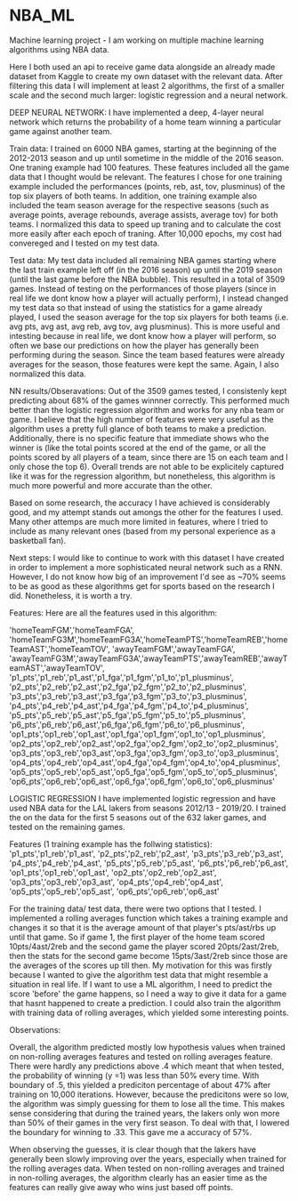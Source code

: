 # NBA_ML

Machine learning project - I am working on multiple machine learning algorithms using NBA data.

Here I both used an api to receive game data alongside an already made dataset from Kaggle to create my own dataset with the relevant data. After filtering this data
I will implement at least 2 algorithms, the first of a smaller scale and the second much larger: logistic regression and a neural network.


DEEP NEURAL NETWORK:
I have implemented a deep, 4-layer neural network which returns the probability of a home team winning a particular game against another team. 

Train data: 
I trained on 6000 NBA games, starting at the beginning of the 2012-2013 season and up until sometime in the middle of the 2016 season. One traning example had 100 features. These features included all the game data that I thought would be relevant. The features I chose for one training example included the performances (points, reb, ast, tov, plusminus) of the top six players of both teams. In addition, one training example also included the team season average for the respective seasons (such as average points, average rebounds, average assists, average tov) for both teams. I normalized this data to speed up traning and to calculate the cost more easily after each epoch of traning. After 10,000 epochs, my cost had convereged and I tested on my test data.

Test data:
My test data included all remaining NBA games starting where the last train example left off (in the 2016 season) up until the 2019 season (until the last game before the NBA bubble). This resulted in a total of 3509 games.
Instead of testing on the performances of those players (since in real life we dont know how a player will actually perform), I instead changed my test data so that instead of using the statistics for a game already played, I used the season average for the top six players for both teams (i.e. avg pts, avg ast, avg reb, avg tov, avg plusminus). This is more useful and intesting because in real life, we dont know how a player will perform, so often we base our predictions on how the player has generally been performing during the season. Since the team based features were already averages for the season, those features were kept the same. Again, I also normalized this data. 

NN results/Obseravations:
Out of the 3509 games tested, I consistenly kept predicting about 68% of the games winnner correctly. This performed much better than the logistic regression algorithm and works for any nba team or game. I believe that the high number of features were very useful as the algorithm uses a pretty full glance of both teams to make a prediction. Additionally, there is no specific feature that immediate shows who the winner is (like the total points scored at the end of the game, or all the points scored by all players of a team, since there are 15 on each team and I only chose the top 6). 
Overall trends are not able to be explicitely captured like it was for the regression algorithm, but nonetheless, this algorithm is much more powerful and more accurate than the other. 

Based on some research, the accuracy I have achieved is considerably good, and my attempt stands out amongs the other for the features I used. Many other attemps are much more limited in features, where I tried to include as many relevant ones (based from my personal experience as a basketball fan). 

Next steps:
I would like to continue to work with this dataset I have created in order to implement a more sophisticated neural network such as a RNN. However, I do not know how big of an improvement I'd see as ~70% seems to be as good as these algorithms get for sports based on the research I did. Nonetheless, it is worth a try.

Features: 
Here are all the features used in this algorithm:

'homeTeamFGM','homeTeamFGA', 'homeTeamFG3M','homeTeamFG3A','homeTeamPTS','homeTeamREB','homeTeamAST','homeTeamTOV',
'awayTeamFGM','awayTeamFGA', 'awayTeamFG3M','awayTeamFG3A','awayTeamPTS','awayTeamREB','awayTeamAST','awayTeamTOV',
'p1_pts','p1_reb','p1_ast','p1_fga','p1_fgm','p1_to','p1_plusminus',
'p2_pts','p2_reb','p2_ast','p2_fga','p2_fgm','p2_to','p2_plusminus',
'p3_pts','p3_reb','p3_ast','p3_fga','p3_fgm','p3_to','p3_plusminus',
'p4_pts','p4_reb','p4_ast','p4_fga','p4_fgm','p4_to','p4_plusminus',
'p5_pts','p5_reb','p5_ast','p5_fga','p5_fgm','p5_to','p5_plusminus',
'p6_pts','p6_reb','p6_ast','p6_fga','p6_fgm','p6_to','p6_plusminus',
'op1_pts','op1_reb','op1_ast','op1_fga','op1_fgm','op1_to','op1_plusminus',
'op2_pts','op2_reb','op2_ast','op2_fga','op2_fgm','op2_to','op2_plusminus',
'op3_pts','op3_reb','op3_ast','op3_fga','op3_fgm','op3_to','op3_plusminus',
'op4_pts','op4_reb','op4_ast','op4_fga','op4_fgm','op4_to','op4_plusminus',
'op5_pts','op5_reb','op5_ast','op5_fga','op5_fgm','op5_to','op5_plusminus',
'op6_pts','op6_reb','op6_ast','op6_fga','op6_fgm','op6_to','op6_plusminus'









LOGISTIC REGRESSION
I have implemented logistic regression and have used NBA data for the LAL lakers from seasons 2012/13 - 2019/20. I trained the on the data for the first 5 seasons out of the 
632 laker games, and tested on the remaining games. 

Features (1 training example has the follwing statistics): 
                'p1_pts','p1_reb','p1_ast',
                'p2_pts','p2_reb','p2_ast',
                'p3_pts','p3_reb','p3_ast',
                'p4_pts','p4_reb','p4_ast',
                'p5_pts','p5_reb','p5_ast',
                'p6_pts','p6_reb','p6_ast',
                'op1_pts','op1_reb','op1_ast',
                'op2_pts','op2_reb','op2_ast',
                'op3_pts','op3_reb','op3_ast',
                'op4_pts','op4_reb','op4_ast',
                'op5_pts','op5_reb','op5_ast',
                'op6_pts','op6_reb','op6_ast'
 
For the training data/ test data, there were two options that I tested. I implemented a rolling averages function which takes a training example and changes it so that it is 
the average amount of that player's pts/ast/rbs up until that game. So if game 1, the first player of the home team scored 10pts/4ast/2reb and the second game the player scored 
20pts/2ast/2reb, then the stats for the second game become 15pts/3ast/2reb since those are the averages of the scores up till then. My motivation for this was firstly because 
I wanted to give the algorithm test data that might resemble a situation in real life. If I want to use a ML algorithm, I need to predict the score 'before' the game happens, 
so I need a way to give it data for a game that hasnt happened to create a prediction. I could also train the algorithm with training data of rolling averages, which yielded 
some interesting points.

Observations:

Overall, the algorithm predicted mostly low hypothesis values when trained on non-rolling averages features and tested on rolling averages feature. There were hardly any 
predictions above .4 which meant that when tested, the probability of winning (y =1) was less than 50% every time. With boundary of .5, this yielded a prediciton percentage 
of about 47% after training on 10,000 iterations. However, because the predicitons were so low, the algorithm was simply guessing for them to lose all the time. 
This makes sense considering that during the trained years, the lakers only won more than 50% of their games in the very first season. To deal with that, I lowered the boundary 
for winning to .33. This gave me a accuracy of 57%. 

When observing the guesses, it is clear though that the lakers have generally been slowly improving over the years, especially when trained for the rolling averages data. 
When tested on non-rolling averages and trained in non-rolling averages, the algorithm clearly has an easier time as the features can really give away who wins just based off 
points. 





